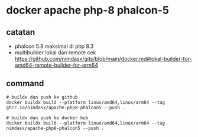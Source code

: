 # docker apache php-8 phalcon-5

## catatan
- phalcon 5.8 maksimal di php 8.3
- multibuilder lokal dan remote cek https://github.com/nimdasx/gits/blob/main/docker.md#lokal-builder-for-amd64-remote-builder-for-arm64

## command
````
# buildx dan push ke github
docker buildx build --platform linux/amd64,linux/arm64 --tag ghcr.io/nimdasx/apache-php8-phalcon5 --push .

# buildx dan push ke docker hub
docker buildx build --platform linux/amd64,linux/arm64 --tag nimdasx/apache-php8-phalcon5 --push .
````